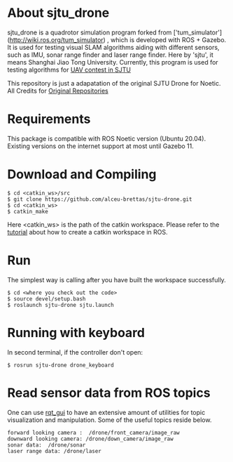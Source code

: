 # About sjtu_drone #
sjtu_drone is a quadrotor simulation program forked from ['tum_simulator'] (http://wiki.ros.org/tum_simulator) , which is developed with ROS + Gazebo. It is used for testing visual SLAM algorithms aiding with different sensors, such as IMU, sonar range finder and laser range finder. Here by 'sjtu', it means Shanghai Jiao Tong University. Currently, this program is used for testing algorithms for [UAV contest in SJTU](http://mediasoc.sjtu.edu.cn/wordpress)

This repository is just a adapatation of the original SJTU Drone for Noetic. All Credits for [Original Repositories](https://github.com/tahsinkose/sjtu-drone)

# Requirements #
This package is compatible with ROS Noetic version (Ubuntu 20.04). Existing versions on the internet support at most until Gazebo 11.

# Download and Compiling #
```
$ cd <catkin_ws>/src
$ git clone https://github.com/alceu-brettas/sjtu-drone.git
$ cd <catkin_ws>
$ catkin_make
```

Here <catkin_ws> is the path of the catkin workspace. Please refer to the [tutorial](http://wiki.ros.org/ROS/Tutorials) about how to create a catkin workspace in ROS.

# Run
The simplest way is calling after you have built the workspace successfully.

```
$ cd <where you check out the code>
$ source devel/setup.bash
$ roslaunch sjtu-drone sjtu.launch
```
# Running with keyboard
In second terminal, if the controller don't open:

```
$ rosrun sjtu-drone drone_keyboard
```


# Read sensor data from ROS topics #
One can use [rqt_gui](http://wiki.ros.org/rqt_gui) to have an extensive amount of utilities for topic visualization and manipulation. Some of the useful topics reside below.
```
forward looking camera :  /drone/front_camera/image_raw
downward looking camera: /drone/down_camera/image_raw
sonar data:  /drone/sonar
laser range data: /drone/laser
```
